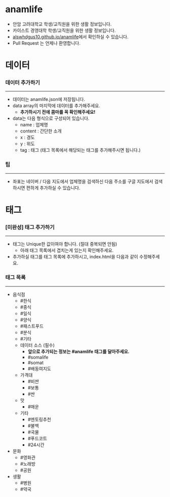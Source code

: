 # anamlife

* 안암 고려대학교 학생/교직원을 위한 생활 정보입니다.
* 카이스트 경영대학 학생/교직원을 위한 생활 정보입니다.
* [alswhdgus10.github.io/anamlife](http://alwhdgus10.github.io/anamlife)에서 확인하실 수 있습니다.
* Pull Request 는 언제나 환영합니다.

# 데이터

### 데이터 추가하기
---
* 데이터는 anamlife.json에 저장됩니다.
* data array의 마지막에 데이터를 추가해주세요.
	* **추가하시기 전에 콤마를 꼭 확인해주세요!**
* data는 다음 형식으로 구성되어 있습니다.
	* name : 업체명
	* content : 간단한 소개
	* x : 경도
	* y : 위도
	* tag : 태그 (태그 목록에서 해당되는 태그를 추가해주시면 됩니다.)

### 팁
---
* 좌표는 네이버 / 다음 지도에서 업체명을 검색하신 다음 주소를 구글 지도에서 검색하시면 편하게 추가하실 수 있습니다.

# 태그

### [미완성] 태그 추가하기
---
* 태그는 Unique한 값이여야 합니다. (절대 중복되면 안됨)
	* 아래 태그 목록에서 겹치는게 있는지 확인해주세요.
* 추가하실 태그를 태그 목록에 추가하시고, index.html을 다음과 같이 수정해주세요.

### 태그 목록
---
* 음식점
	* \#한식
	* \#중식
	* \#일식
	* \#양식
	* \#패스트푸드
	* \#분식
	* \#기타
	* 데이터 소스 (필수)
		* **앞으로 추가되는 정보는 \#anamlife 태그를 달아주세요.**
		* \#somalife
		* \#somat
		* \#배동여지도
	* 가격대
		* \#비싼
		* \#보통
		* \#싼
	* 맛
		* \#매운
	* 기타
		* \#멘토링추천
		* \#불백
		* \#국물
		* \#푸드코트
		* \#24시간
* 문화
	* \#영화관
	* \#노래방
	* \#공원
* 생활
	* \#병원
	* \#약국
